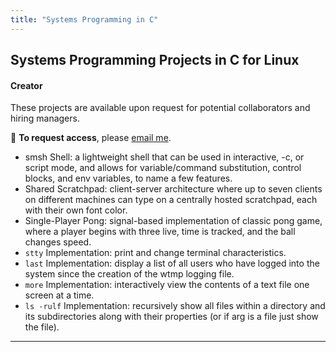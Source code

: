 ```yaml
---
title: "Systems Programming in C"
---
```


## Systems Programming Projects in C for Linux
#### Creator

These projects are available upon request for potential collaborators and hiring managers.

📩 **To request access**, please [email me](mailto:gabe.cano4308@gmail.com).


- smsh Shell: a lightweight shell that can be used in interactive, -c, or script mode, and allows for variable/command substitution, control blocks, and env variables, to name a few features. 
- Shared Scratchpad: client-server architecture where up to seven clients on different machines can type on a centrally hosted scratchpad, each with their own font color. 
- Single-Player Pong: signal-based implementation of classic pong game, where a player begins with three live, time is tracked, and the ball changes speed. 
- `stty` Implementation: print and change terminal characteristics. 
- `last` Implementation: display a list of all users who have logged into the system since the creation of the wtmp logging file. 
- `more` Implementation: interactively view the contents of a text file one screen at a time. 
- `ls -rulf` Implementation: recursively show all files within a directory and its subdirectories along with their properties (or if arg is a file just show the file).  

---